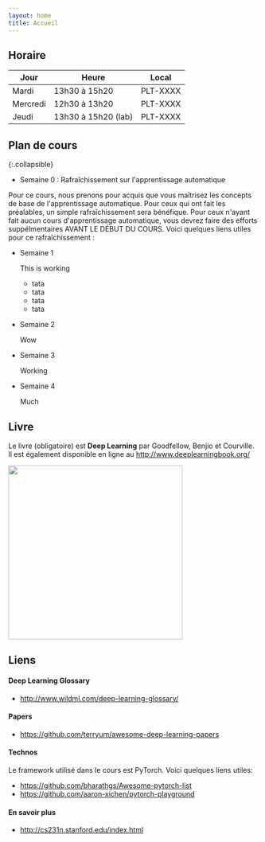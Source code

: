 ```yaml
---
layout: home
title: Accueil
---
```


## Horaire

| Jour     | Heure               | Local    |
|----------|---------------------|----------|
| Mardi    | 13h30 à 15h20       | PLT-XXXX |
| Mercredi | 12h30 à 13h20       | PLT-XXXX |
| Jeudi    | 13h30 à 15h20 (lab) | PLT-XXXX |


## Plan de cours

{:.collapsible}
- Semaine 0 : Rafraîchissement sur l'apprentissage automatique

Pour ce cours, nous prenons pour acquis que vous maîtrisez les concepts de base de l'apprentissage automatique. Pour ceux qui ont fait les préalables, un simple rafraîchissement sera bénéfique. Pour ceux n'ayant fait aucun cours d'apprentissage automatique, vous devrez faire des efforts suppélmentaires AVANT LE DÉBUT DU COURS. Voici quelques liens utiles pour ce rafraîchissement :



- Semaine 1

  This is working
  
  - tata
  - tata
  - tata
  - tata

- Semaine 2

  Wow 

- Semaine 3

  Working

- Semaine 4

  Much

## Livre
Le livre (obligatoire) est **Deep Learning** par Goodfellow, Benjio et Courville.
Il est également disponible en ligne au <http://www.deeplearningbook.org/>

<img src="https://mitpress.mit.edu/sites/default/files/9780262035613_0.jpg" width="350px">

## Liens

#### Deep Learning Glossary

- <http://www.wildml.com/deep-learning-glossary/>

#### Papers
- <https://github.com/terryum/awesome-deep-learning-papers>

#### Technos
Le framework utilisé dans le cours est PyTorch. Voici quelques liens utiles:

- <https://github.com/bharathgs/Awesome-pytorch-list>
- <https://github.com/aaron-xichen/pytorch-playground>

#### En savoir plus
- <http://cs231n.stanford.edu/index.html>
